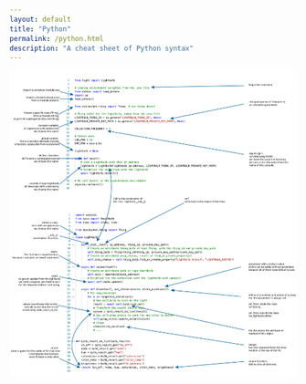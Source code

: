 ```yaml
---
layout: default
title: "Python"
permalink: /python.html
description: "A cheat sheet of Python syntax"
---
```


![Python Anatomy](/assets/img/python.svg)